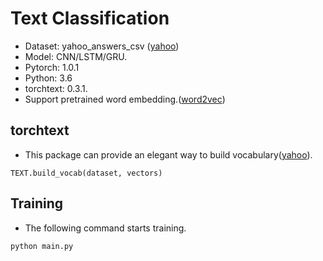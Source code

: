 # Text Classification
- Dataset: yahoo_answers_csv ([yahoo](https://s3.amazonaws.com/fast-ai-nlp/yahoo_answers_csv.tgz))
- Model: CNN/LSTM/GRU.
- Pytorch: 1.0.1
- Python: 3.6
- torchtext: 0.3.1.
- Support pretrained word embedding.([word2vec](https://github.com/mmihaltz/word2vec-GoogleNews-vectors))

## torchtext
- This package can provide an elegant way to build vocabulary([yahoo](https://torchtext.readthedocs.io/en/latest/index.html#)). 
```
TEXT.build_vocab(dataset, vectors)
```

## Training

- The following command starts training.

```
python main.py
```

